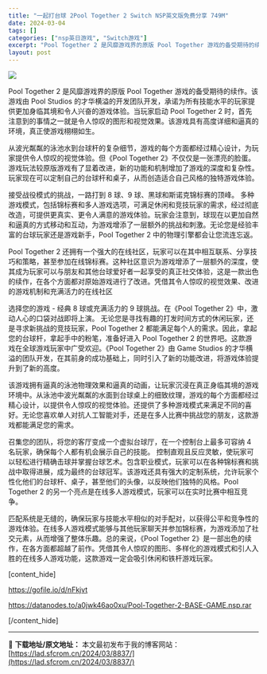 ```yaml
---
title: "一起打台球 2Pool Together 2 Switch NSP英文版免费分享 749M"
date: 2024-03-04
tags: []
categories: ["nsp英日游戏", "Switch游戏"]
excerpt: "Pool Together 2 是风靡游戏界的原版 Pool Together 游戏的备受期待的续作。该游戏由 Pool Studios 的才华横溢的开发团队开发，承诺为所有技能水平的玩家提供更加身临其境和令人兴奋的游戏体验。当玩家启动 Pool Together 2 时，首先注意到的事情之一就是令&hellip;"
layout: post
---
```


<img class="aligncenter" src="https://img-eshop.cdn.nintendo.net/i/384b3db5cd67c7cb5e333c7077685144a381e20de287a4c219090543352ca39a.jpg?w=1000" />

Pool Together 2 是风靡游戏界的原版 Pool Together 游戏的备受期待的续作。该游戏由 Pool Studios 的才华横溢的开发团队开发，承诺为所有技能水平的玩家提供更加身临其境和令人兴奋的游戏体验。当玩家启动 Pool Together 2 时，首先注意到的事情之一就是令人惊叹的图形和视觉效果。该游戏具有高度详细和逼真的环境，真正使游戏栩栩如生。

从波光粼粼的泳池水到台球杆的复杂细节，游戏的每个方面都经过精心设计，为玩家提供令人惊叹的视觉体验。但《Pool Together 2》不仅仅是一张漂亮的脸蛋。游戏玩法较原版游戏有了显着改进，新的功能和机制增加了游戏的深度和复杂性。玩家现在可以定制自己的台球杆和桌子，从而创造适合自己风格的独特游戏体验。

接受战役模式的挑战，一路打到 8 球、9 球、黑球和斯诺克锦标赛的顶峰。
多种游戏模式，包括锦标赛和多人游戏选项，可满足休闲和竞技玩家的需求，经过彻底改造，可提供更真实、更令人满意的游戏体验。玩家会注意到，球现在以更加自然和逼真的方式移动和互动，为游戏增添了一层额外的挑战和刺激。无论您是经验丰富的台球玩家还是游戏新手，Pool Together 2 中的物理引擎都会让您流连忘返。

Pool Together 2 还拥有一个强大的在线社区，玩家可以在其中相互联系、分享技巧和策略，甚至参加在线锦标赛。这种社区意识为游戏增添了一层额外的深度，使其成为玩家可以与朋友和其他台球爱好者一起享受的真正社交体验，这是一款出色的续作，在各个方面都对原始游戏进行了改进。凭借其令人惊叹的视觉效果、改进的游戏机制和充满活力的在线社区

选择您的游戏 - 经典 8 球或充满活力的 9 球挑战。在《Pool Together 2》中，激动人心的口袋对战即将上演。
无论您是寻找有趣的打发时间方式的休闲玩家，还是寻求新挑战的竞技玩家，Pool Together 2 都能满足每个人的需求。因此，拿起您的台球杆，拿起手中的粉笔，准备好进入 Pool Together 2 的世界吧。这款游戏在全球游戏玩家中广受欢迎。《Pool Together 2》由 Game Studios 的才华横溢的团队开发，在其前身的成功基础上，同时引入了新的功能改进，将游戏体验提升到了新的高度。

该游戏拥有逼真的泳池物理效果和逼真的动画，让玩家沉浸在真正身临其境的游戏环境中。从泳池中波光粼粼的水面到台球桌上的细致纹理，游戏的每个方面都经过精心设计，以提供令人惊叹的视觉体验。还提供了多种游戏模式来满足不同的喜好。无论您喜欢单人对抗人工智能对手，还是在多人比赛中挑战您的朋友，这款游戏都能满足您的需求。

召集您的团队，将您的客厅变成一个虚拟台球厅，在一个控制台上最多可容纳 4 名玩家，确保每个人都有机会展示自己的技能。
控制直观且反应灵敏，使玩家可以轻松进行精确击球并掌握台球艺术。包含职业模式，玩家可以在各种锦标赛和挑战中取得进展，成为最终的台球冠军。该游戏还具有强大的定制系统，允许玩家个性化他们的台球杆、桌子，甚至他们的头像，以反映他们独特的风格。Pool Together 2 的另一个亮点是在线多人游戏模式，玩家可以在实时比赛中相互竞争。

匹配系统是无缝的，确保玩家与技能水平相似的对手配对，以获得公平和竞争性的游戏体验。在线多人游戏模式能够与其他玩家聊天并参加锦标赛，为游戏添加了社交元素，从而增强了整体乐趣。总的来说，《Pool Together 2》是一部出色的续作，在各方面都超越了前作。凭借其令人惊叹的图形、多样化的游戏模式和引人入胜的在线多人游戏功能，这款游戏一定会吸引休闲和铁杆游戏玩家。

[content_hide]

https://gofile.io/d/nFkjvt

https://datanodes.to/a0jwk46ao0xu/Pool-Together-2-BASE-GAME.nsp.rar

[/content_hide]

---
📖 **下载地址/原文地址：** 本文最初发布于我的博客网站：[https://lad.sfcrom.cn/2024/03/8837/](https://lad.sfcrom.cn/2024/03/8837/)
